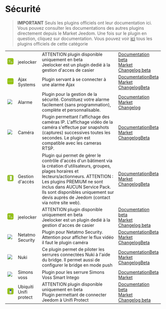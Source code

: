 
# Sécurité


>**IMPORTANT**
>Seuls les plugins officiels ont leur documentation ici. Vous pouvez consulter les documentations des autres plugins directement depuis le Market Jeedom. Une fois sur le plugin en question, cliquez sur documentation.
>Vous pouvez voir [ici](https://market.jeedom.com/index.php?v=d&p=market&type=plugin&categorie=security) tous les plugins officiels de cette catégorie


| | | | |
|--- | --- | --- | ---|
|<img src="Jeelocker/beta/Jeelocker_icon.png" class="pluginLogo" width="100" />|jeelocker|ATTENTION plugin disponible uniquement en beta<br/>Jeelocker est un plugin dedié à la gestion d'acces de casier|[Documentation beta](Jeelocker/beta/index.md)<br/>[Market](https://market.jeedom.com/index.php?v=d&p=market_display&id=4237)<br/>[Changelog beta](Jeelocker/beta/changelog.md)|
|<img src="ajaxSystem/ajaxSystem_icon.png" class="pluginLogo" width="100" />|Ajax Systems|Plugin servant à se connecter à une alarme Ajax|[Documentation](ajaxSystem/index.md)[Beta](ajaxSystem/beta/index.md)<br/>[Market](https://market.jeedom.com/index.php?v=d&p=market_display&id=4150)<br/>[Changelog](ajaxSystem/changelog.md)[Beta](ajaxSystem/beta/changelog.md)|
|<img src="alarm/alarm_icon.png" class="pluginLogo" width="100" />|Alarme|Plugin pour la gestion de la sécurité. Constituez votre alarme facilement (sans programmation), complète et personnalisable.|[Documentation](alarm/index.md)<br/>[Market](https://market.jeedom.com/index.php?v=d&p=market_display&id=26)<br/>[Changelog](alarm/changelog.md)|
|<img src="camera/camera_icon.png" class="pluginLogo" width="100" />|Caméra|Plugin permettant l'affichage des caméras IP. L'affichage vidéo de la caméra s'effectue par snapshots (captures) successives toutes les secondes. Le plugin est compatible avec les cameras RTSP.|[Documentation](camera/index.md)[Beta](camera/beta/index.md)<br/>[Market](https://market.jeedom.com/index.php?v=d&p=market_display&id=70)<br/>[Changelog](camera/changelog.md)[Beta](camera/beta/changelog.md)|
|<img src="gestAccess/gestAccess_icon.png" class="pluginLogo" width="100" />|Gestion d'accès|Plugin qui permet de gérer le contrôle d'accès d'un bâtiment via la création d'utilisateurs, groupes, plages horaires et lecteurs/actionneurs. ATTENTION : Les plugins PREMIUM ne sont inclus dans AUCUN Service Pack. Ils sont disponibles uniquement sur devis auprès de Jeedom (contact via notre site web).|[Documentation](gestAccess/index.md)[Beta](gestAccess/beta/index.md)<br/>[Market](https://market.jeedom.com/index.php?v=d&p=market_display&id=3686)<br/>[Changelog](gestAccess/changelog.md)[Beta](gestAccess/beta/changelog.md)|
|<img src="jeelocker/beta/jeelocker_icon.png" class="pluginLogo" width="100" />|jeelocker|ATTENTION plugin disponible uniquement en beta<br/>Jeelocker est un plugin dedié à la gestion d'acces de casier|[Documentation beta](jeelocker/beta/index.md)<br/>[Market](https://market.jeedom.com/index.php?v=d&p=market_display&id=4238)<br/>[Changelog beta](jeelocker/beta/changelog.md)|
|<img src="netatmoWelcome/netatmoWelcome_icon.png" class="pluginLogo" width="100" />|Netatmo Security|Plugin pour Netatmo Security. Attention pour afficher le flux vidéo il faut le plugin caméra|[Documentation](netatmoWelcome/index.md)[Beta](netatmoWelcome/beta/index.md)<br/>[Market](https://market.jeedom.com/index.php?v=d&p=market_display&id=1967)<br/>[Changelog](netatmoWelcome/changelog.md)[Beta](netatmoWelcome/beta/changelog.md)|
|<img src="nuki/nuki_icon.png" class="pluginLogo" width="100" />|Nuki|Ce plugin permet de piloter les serrures connectées Nuki à l'aide du bridge. Il permet aussi de configurer le bridge en mode push|[Documentation](nuki/index.md)[Beta](nuki/beta/index.md)<br/>[Market](https://market.jeedom.com/index.php?v=d&p=market_display&id=2819)<br/>[Changelog](nuki/changelog.md)[Beta](nuki/beta/changelog.md)|
|<img src="simonsvoss/simonsvoss_icon.png" class="pluginLogo" width="100" />|Simons voss|Plugin pour les serrure Simons Voss Smart Intego|[Documentation](simonsvoss/index.md)[Beta](simonsvoss/beta/index.md)<br/>[Market](https://market.jeedom.com/index.php?v=d&p=market_display&id=3906)|
|<img src="unifiprotect/beta/unifiprotect_icon.png" class="pluginLogo" width="100" />|Ubiquiti Unifi protect|ATTENTION plugin disponible uniquement en beta<br/>Plugin permettant de connecter Jeedom à Unifi Protect|[Documentation beta](unifiprotect/beta/index.md)<br/>[Market](https://market.jeedom.com/index.php?v=d&p=market_display&id=4188)<br/>[Changelog beta](unifiprotect/beta/changelog.md)|
